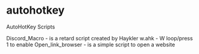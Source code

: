 # autohotkey
AutoHotKey Scripts

Discord_Macro - is a retard script created by Haykler
w.ahk - W loop/press 1 to enable
Open_link_browser - is a simple script to open a website


